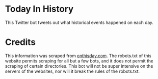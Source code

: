 # Today In History

This Twitter bot tweets out what historical events happened on each day.

# Credits
This information was scraped from [onthisday.com](https://www.onthisday.com/). The robots.txt of this website permits scraping for all but a few bots, and it does not permit the scraping of certain directories. This bot will not be super intensive on the servers of the websites, nor will it break the rules of the robots.txt.